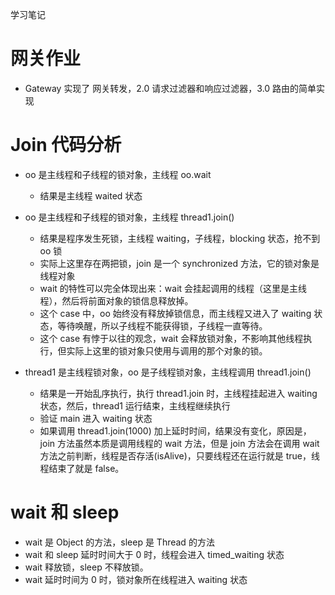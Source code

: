 学习笔记

# 网关作业
* Gateway 实现了 网关转发，2.0 请求过滤器和响应过滤器，3.0 路由的简单实现

# Join 代码分析
* oo 是主线程和子线程的锁对象，主线程 oo.wait
  * 结果是主线程 waited 状态
  
* oo 是主线程和子线程的锁对象，主线程 thread1.join()
  * 结果是程序发生死锁，主线程 waiting，子线程，blocking 状态，抢不到 oo 锁
  * 实际上这里存在两把锁，join 是一个 synchronized 方法，它的锁对象是线程对象
  * wait 的特性可以完全体现出来：wait 会挂起调用的线程（这里是主线程），然后将前面对象的锁信息释放掉。
  * 这个 case 中，oo 始终没有释放掉锁信息，而主线程又进入了 waiting 状态，等待唤醒，所以子线程不能获得锁，子线程一直等待。
  * 这个 case 有悖于以往的观念，wait 会释放锁对象，不影响其他线程执行，但实际上这里的锁对象只使用与调用的那个对象的锁。
    
* thread1 是主线程锁对象，oo 是子线程锁对象，主线程调用 thread1.join()
  * 结果是一开始乱序执行，执行 thread1.join 时，主线程挂起进入 waiting 状态，然后，thread1 运行结束，主线程继续执行
  * 验证 main 进入 waiting 状态
  * 如果调用 thread1.join(1000) 加上延时时间，结果没有变化，原因是，join 方法虽然本质是调用线程的 wait 方法，但是 join 方法会在调用 wait 方法之前判断，线程是否存活(isAlive)，只要线程还在运行就是 true，线程结束了就是 false。
    
# wait 和 sleep
* wait 是 Object 的方法，sleep 是 Thread 的方法
* wait 和 sleep 延时时间大于 0 时，线程会进入 timed_waiting 状态
* wait 释放锁，sleep 不释放锁。
* wait 延时时间为 0 时，锁对象所在线程进入 waiting 状态
